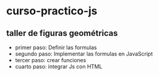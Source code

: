 # curso-practico-js

## taller de figuras geométricas

- primer paso: Definir las formulas
- segundo paso: Implementar las formulas en JavaScript
- tercer paso: crear funciones
- cuarto paso: integrar Js con HTML